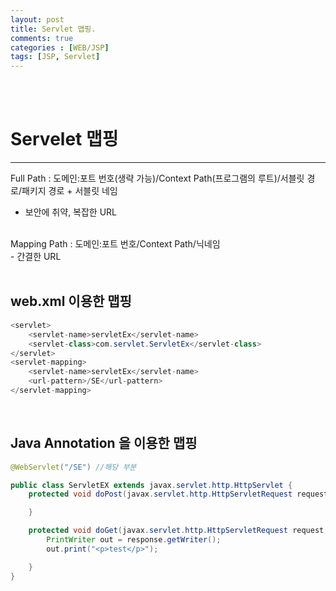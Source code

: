 ```yaml
---
layout: post
title: Servlet 맵핑.
comments: true
categories : [WEB/JSP]
tags: [JSP, Servlet]
---
```


<br><br>

# Servelet 맵핑 
---

Full Path : 도메인:포트 번호(생략 가능)/Context Path(프로그램의 루트)/서블릿 경로/패키지 경로 + 서블릿 네임 <br>
- 보안에 취약, 복잡한 URL <br>
<br>
Mapping Path : 도메인:포트 번호/Context Path/닉네임 <br>
- 간결한 URL <br>
<br>

## web.xml 이용한 맵핑
```java
<servlet>
    <servlet-name>servletEx</servlet-name>
    <servlet-class>com.servlet.ServletEx</servlet-class>
</servlet>
<servlet-mapping>
    <servlet-name>servletEx</servlet-name>
    <url-pattern>/SE</url-pattern>
</servlet-mapping>
```
<br>

## Java Annotation 을 이용한 맵핑
```java
@WebServlet("/SE") //해당 부분

public class ServletEX extends javax.servlet.http.HttpServlet {
    protected void doPost(javax.servlet.http.HttpServletRequest request, javax.servlet.http.HttpServletResponse response) throws javax.servlet.ServletException, IOException {

    }

    protected void doGet(javax.servlet.http.HttpServletRequest request, javax.servlet.http.HttpServletResponse response) throws javax.servlet.ServletException, IOException {
        PrintWriter out = response.getWriter();
        out.print("<p>test</p>");

    }
}
```


